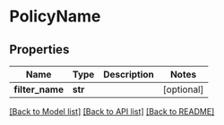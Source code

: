 # PolicyName

## Properties
Name | Type | Description | Notes
------------ | ------------- | ------------- | -------------
**filter_name** | **str** |  | [optional] 

[[Back to Model list]](../README.md#documentation-for-models) [[Back to API list]](../README.md#documentation-for-api-endpoints) [[Back to README]](../README.md)


